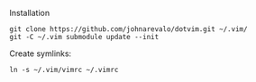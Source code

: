 Installation

    git clone https://github.com/johnarevalo/dotvim.git ~/.vim/
    git -C ~/.vim submodule update --init

Create symlinks:

    ln -s ~/.vim/vimrc ~/.vimrc
